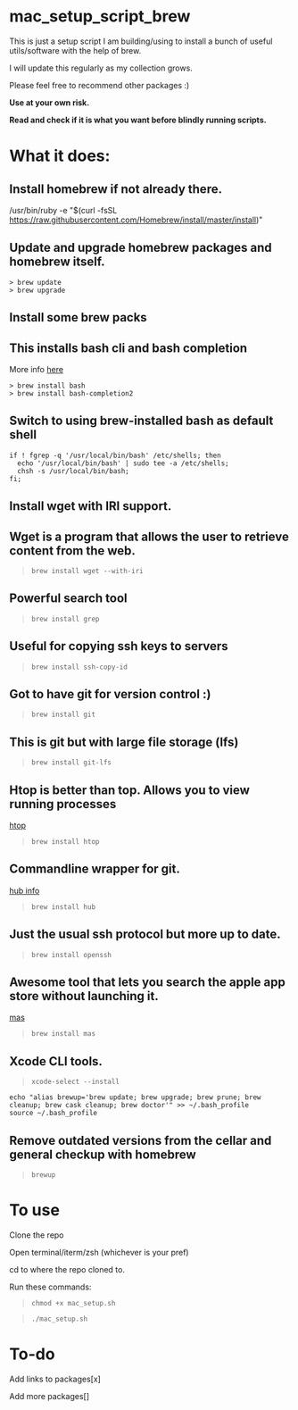 # mac_setup_script_brew
This is just a setup script I am building/using to install a bunch of useful utils/software with the help of brew.

I will update this regularly as my collection grows.

Please feel free to recommend other packages :)

**Use at your own risk.** 

**Read and check if it is what you want before blindly running scripts.**

# What it does:

## Install homebrew if not already there.

/usr/bin/ruby -e "$(curl -fsSL https://raw.githubusercontent.com/Homebrew/install/master/install)"

## Update and upgrade homebrew packages and homebrew itself.
```
> brew update
> brew upgrade
```

## Install some brew packs
## This installs bash cli and bash completion
More info [here](https://formulae.brew.sh/formula/bash-completion@2)
```
> brew install bash
> brew install bash-completion2
```

## Switch to using brew-installed bash as default shell
```
if ! fgrep -q '/usr/local/bin/bash' /etc/shells; then
  echo '/usr/local/bin/bash' | sudo tee -a /etc/shells;
  chsh -s /usr/local/bin/bash;
fi;
```

## Install wget with IRI support.
## Wget is a program that allows the user to retrieve content from the web.

> `brew install wget --with-iri`

## Powerful search tool 

> `brew install grep`

## Useful for copying ssh keys to servers

> `brew install ssh-copy-id`

## Got to have git for version control :)

> `brew install git`

## This is git but with large file storage (lfs)

> `brew install git-lfs`

## Htop is better than top. Allows you to view running processes
[htop](https://hisham.hm/htop/)

> `brew install htop`

## Commandline wrapper for git. 
[hub info](https://github.com/github/hub)

> `brew install hub`

## Just the usual ssh protocol but more up to date.

> `brew install openssh`


## Awesome tool that lets you search the apple app store without launching it.
 [mas](https://github.com/mas-cli/mas)

> `brew install mas`


## Xcode CLI tools.

> `xcode-select --install`

```
echo "alias brewup='brew update; brew upgrade; brew prune; brew cleanup; brew cask cleanup; brew doctor'" >> ~/.bash_profile
source ~/.bash_profile
```

## Remove outdated versions from the cellar and general checkup with homebrew
> `brewup`

# To use

Clone the repo

Open terminal/iterm/zsh (whichever is your pref)

cd to where the repo cloned to.

Run these commands:

> `chmod +x mac_setup.sh`

> `./mac_setup.sh`

# To-do

Add links to packages[x]

Add more packages[]
